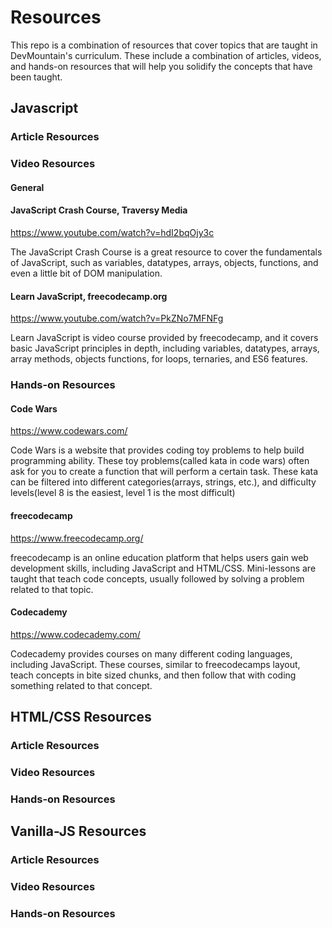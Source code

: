 # Resources

This repo is a combination of resources that cover topics that are taught in DevMountain's curriculum. These include a combination of articles, videos, and hands-on resources that will help you solidify the concepts that have been taught.

## Javascript

### Article Resources

### Video Resources

#### General

#### JavaScript Crash Course, Traversy Media 

https://www.youtube.com/watch?v=hdI2bqOjy3c

The JavaScript Crash Course is a great resource to cover the fundamentals of JavaScript, such as variables, datatypes, arrays, objects, functions, and even a little bit of DOM manipulation.

#### Learn JavaScript, freecodecamp.org

https://www.youtube.com/watch?v=PkZNo7MFNFg

Learn JavaScript is video course provided by freecodecamp, and it covers basic JavaScript principles in depth, including variables, datatypes, arrays, array methods, objects functions, for loops, ternaries, and ES6 features.

### Hands-on Resources

#### Code Wars

https://www.codewars.com/

Code Wars is a website that provides coding toy problems to help build programming ability. These toy problems(called kata in code wars) often ask for you to create a function that will perform a certain task. These kata can be filtered into different categories(arrays, strings, etc.), and difficulty levels(level 8 is the easiest, level 1 is the most difficult)

#### freecodecamp

https://www.freecodecamp.org/

freecodecamp is an online education platform that helps users gain web development skills, including JavaScript and HTML/CSS. Mini-lessons are taught that teach code concepts, usually followed by solving a problem related to that topic.

#### Codecademy

https://www.codecademy.com/

Codecademy provides courses on many different coding languages, including JavaScript. These courses, similar to freecodecamps layout, teach concepts in bite sized chunks, and then follow that with coding something related to that concept.

## HTML/CSS Resources

### Article Resources

### Video Resources

### Hands-on Resources

## Vanilla-JS Resources

### Article Resources

### Video Resources

### Hands-on Resources